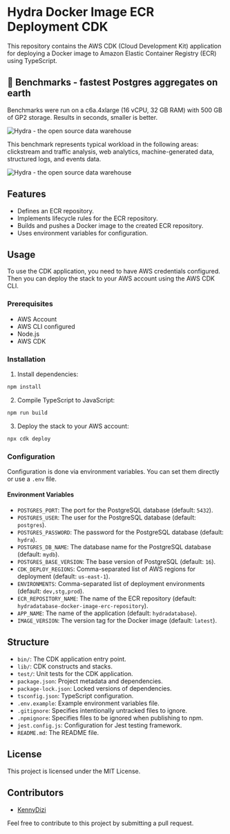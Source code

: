 # Hydra Docker Image ECR Deployment CDK

This repository contains the AWS CDK (Cloud Development Kit) application for deploying a Docker image to Amazon Elastic Container Registry (ECR) using TypeScript.

## 💪 Benchmarks - fastest Postgres aggregates on earth

Benchmarks were run on a c6a.4xlarge (16 vCPU, 32 GB RAM) with 500 GB of GP2 storage. Results in seconds, smaller is better.

![Hydra - the open source data warehouse](https://github.com/hydradatabase/hydra/blob/main/.images/ReadmeBenchmarks.png)

This benchmark represents typical workload in the following areas: clickstream and traffic analysis, web analytics, machine-generated data, structured logs, and events data.

![Hydra - the open source data warehouse](https://github.com/hydradatabase/hydra/blob/main/.images/FasterthanPG.png)

## Features

- Defines an ECR repository.
- Implements lifecycle rules for the ECR repository.
- Builds and pushes a Docker image to the created ECR repository.
- Uses environment variables for configuration.

## Usage

To use the CDK application, you need to have AWS credentials configured. Then you can deploy the stack to your AWS account using the AWS CDK CLI.

### Prerequisites

- AWS Account
- AWS CLI configured
- Node.js
- AWS CDK

### Installation

1. Install dependencies:

```bash
npm install
```

2. Compile TypeScript to JavaScript:

```bash
npm run build
```

3. Deploy the stack to your AWS account:

```bash
npx cdk deploy
```

### Configuration

Configuration is done via environment variables. You can set them directly or use a `.env` file.

#### Environment Variables

- `POSTGRES_PORT`: The port for the PostgreSQL database (default: `5432`).
- `POSTGRES_USER`: The user for the PostgreSQL database (default: `postgres`).
- `POSTGRES_PASSWORD`: The password for the PostgreSQL database (default: `hydra`).
- `POSTGRES_DB_NAME`: The database name for the PostgreSQL database (default: `mydb`).
- `POSTGRES_BASE_VERSION`: The base version of PostgreSQL (default: `16`).
- `CDK_DEPLOY_REGIONS`: Comma-separated list of AWS regions for deployment (default: `us-east-1`).
- `ENVIRONMENTS`: Comma-separated list of deployment environments (default: `dev,stg,prod`).
- `ECR_REPOSITORY_NAME`: The name of the ECR repository (default: `hydradatabase-docker-image-erc-repository`).
- `APP_NAME`: The name of the application (default: `hydradatabase`).
- `IMAGE_VERSION`: The version tag for the Docker image (default: `latest`).

## Structure

- `bin/`: The CDK application entry point.
- `lib/`: CDK constructs and stacks.
- `test/`: Unit tests for the CDK application.
- `package.json`: Project metadata and dependencies.
- `package-lock.json`: Locked versions of dependencies.
- `tsconfig.json`: TypeScript configuration.
- `.env.example`: Example environment variables file.
- `.gitignore`: Specifies intentionally untracked files to ignore.
- `.npmignore`: Specifies files to be ignored when publishing to npm.
- `jest.config.js`: Configuration for Jest testing framework.
- `README.md`: The README file.

## License

This project is licensed under the MIT License.

## Contributors

- [KennyDizi](https://github.com/KennyDizi)

Feel free to contribute to this project by submitting a pull request.
